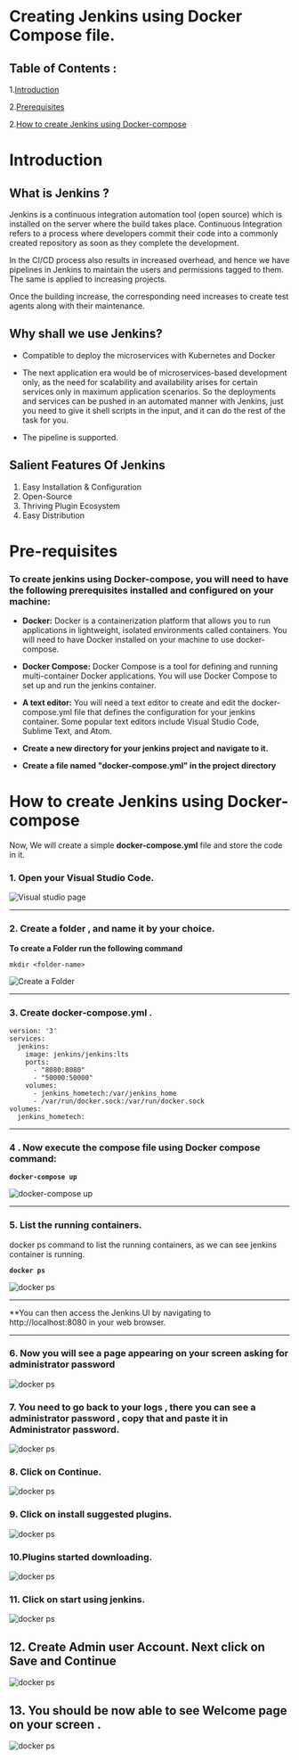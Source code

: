 # **Creating Jenkins using Docker Compose file.**

## Table of Contents :

1.[Introduction](#**<Introduction>**)

2.[Prerequisites](#**<Pre-requisites>**)

2.[How to create Jenkins using Docker-compose](#**<how-to-Create-Jenkins-with-Docker-compose>**)


# Introduction #

## **What is Jenkins ?**

Jenkins is a continuous integration automation tool (open source) which is installed on the server where the build takes place. Continuous Integration refers to a process where developers commit their code into a commonly created repository as soon as they complete the development.

In the CI/CD process also results in increased overhead, and hence we have pipelines in Jenkins to maintain the users and permissions tagged to them. The same is applied to increasing projects.

Once the building increase, the corresponding need increases to create test agents along with their maintenance.

## **Why shall we use Jenkins?**

* Compatible to deploy the microservices with Kubernetes and Docker

* The next application era would be of microservices-based development only, as the need for scalability and availability arises for certain services only in maximum application scenarios. So the deployments and services can be pushed in an automated manner with Jenkins, just you need to give it shell scripts in the input, and it can do the rest of the task for you.

* The pipeline is supported.

## **Salient Features Of Jenkins**

1. Easy Installation & Configuration
2. Open-Source
3. Thriving Plugin Ecosystem
4. Easy Distribution


# Pre-requisites

### **To create jenkins using Docker-compose, you will need to have the following prerequisites installed and configured on your machine:**

* **Docker:** Docker is a containerization platform that allows you to run applications in lightweight, isolated environments called containers. You will need to have Docker installed on your machine to use docker-compose.

* **Docker Compose:** Docker Compose is a tool for defining and running multi-container Docker applications. You will use Docker Compose to set up and run the jenkins container.

* **A text editor:** You will need a text editor to create and edit the docker-compose.yml file that defines the configuration for your jenkins container. Some popular text editors include Visual Studio Code, Sublime Text, and Atom.

* **Create a new directory for your jenkins project and navigate to it.**

* **Create a file named "docker-compose.yml" in the project directory**


# How to create Jenkins using Docker-compose

Now, We will create a simple **docker-compose.yml** file and store the code in it.

### **1. Open your Visual Studio Code.**
![Visual studio page](images/vscodepage.png)

***
### **2. Create a folder , and name it by your choice.**

**To create a Folder run the following command**

`mkdir <folder-name>`

![Create a Folder](images/openfolder.png)
***

### **3. Create docker-compose.yml .**

```
version: '3'
services:
  jenkins:
    image: jenkins/jenkins:lts
    ports:
      - "8080:8080"
      - "50000:50000"
    volumes:
      - jenkins_hometech:/var/jenkins_home
      - /var/run/docker.sock:/var/run/docker.sock
volumes:
  jenkins_hometech:

```

***
### **4 . Now execute the compose file using Docker compose command:**

**`docker-compose up`**

![docker-compose up](images/jenkinscomposeup.png)

***
### **5. List the running containers.** 

docker ps command to list the running containers, as we can see jenkins container is running.

**`docker ps`**

![docker ps](images/jenkinsps.png)
***

**You can then access the Jenkins UI by navigating to http://localhost:8080 in your web browser.

***

### **6. Now you will see a page appearing on your screen asking for administrator password**

![docker ps](images/password.png)

### **7. You need to go back to your logs , there you can see a administrator password , copy that and paste it in Administrator password.**

![docker ps](images/copypassword.png)

### **8. Click on Continue.**

![docker ps](images/continue.jpg)


### **9. Click on install suggested plugins.**

![docker ps](images/customizejenkins.png)


### **10.Plugins started downloading.**

![docker ps](images/plugins.png)

### **11. Click on start using jenkins.**

![docker ps](images/start.png)

## **12. Create Admin user Account. Next click on Save and Continue**

![docker ps](images/adminuser.png)

## **13. You should be now able to see Welcome page on your screen .**

![docker ps](images/welcome.png)





